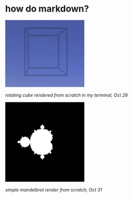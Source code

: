 # how do markdown?

<img src="./cube.gif" width="50%">

*rotating cube rendered from scratch in my terminal, Oct 28*

<img src="./brot-1024.png" width="50%">

*simple mandelbrot render from scratch, Oct 31*